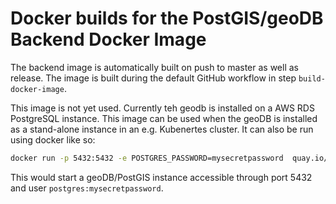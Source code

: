 # Docker builds for the PostGIS/geoDB Backend Docker Image

The backend image is automatically built on push to master as well as release. The image is built during
the default GitHub workflow in step `build-docker-image`.  

This image is not yet used. Currently teh geodb is installed on a AWS RDS PostgreSQL instance. This image can be used
when the geoDB is installed as a stand-alone instance in an e.g. Kubenertes cluster. It can also be run using docker
like so:

```bash
docker run -p 5432:5432 -e POSTGRES_PASSWORD=mysecretpassword  quay.io/bcdev/xcube-geoserv 
```

This would start a geoDB/PostGIS instance accessible through port 5432 and user `postgres:mysecretpassword`.